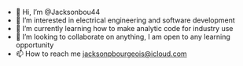 - 👋 Hi, I’m @Jacksonbou44
- 👀 I’m interested in electrical engineering and software development
- 🌱 I’m currently learning how to make analytic code for industry use
- 💞️ I’m looking to collaborate on anything, I am open to any learning opportunity
- 📫 How to reach me jacksonpbourgeois@icloud.com

<!---
Jacksonbou44/Jacksonbou44 is a ✨ special ✨ repository because its `README.md` (this file) appears on your GitHub profile.
You can click the Preview link to take a look at your changes.
--->
